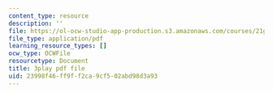 ```yaml
---
content_type: resource
description: ''
file: https://ol-ocw-studio-app-production.s3.amazonaws.com/courses/21g-503-japanese-iii-fall-2019/23998f46ff9ff2ca9cf502abd98d3a93_dWNrHmcb4Oo.pdf
file_type: application/pdf
learning_resource_types: []
ocw_type: OCWFile
resourcetype: Document
title: 3play pdf file
uid: 23998f46-ff9f-f2ca-9cf5-02abd98d3a93
---
```

